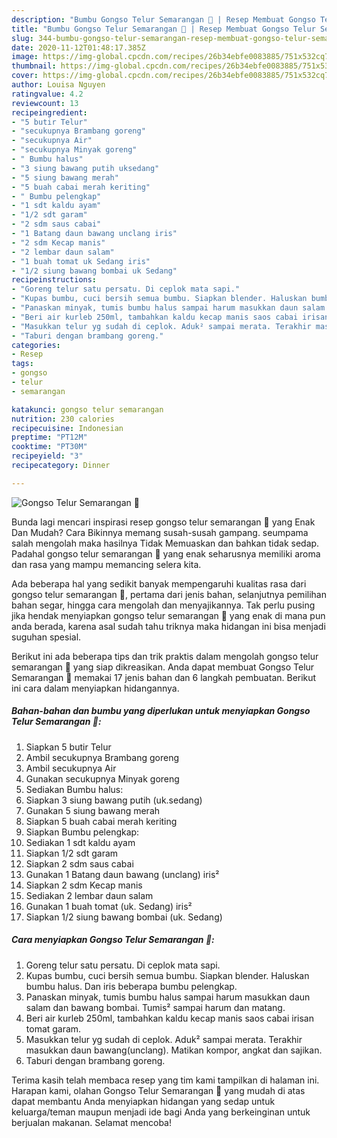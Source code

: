 ```yaml
---
description: "Bumbu Gongso Telur Semarangan 🍳 | Resep Membuat Gongso Telur Semarangan 🍳 Yang Bisa Manjain Lidah"
title: "Bumbu Gongso Telur Semarangan 🍳 | Resep Membuat Gongso Telur Semarangan 🍳 Yang Bisa Manjain Lidah"
slug: 344-bumbu-gongso-telur-semarangan-resep-membuat-gongso-telur-semarangan-yang-bisa-manjain-lidah
date: 2020-11-12T01:48:17.385Z
image: https://img-global.cpcdn.com/recipes/26b34ebfe0083885/751x532cq70/gongso-telur-semarangan-🍳-foto-resep-utama.jpg
thumbnail: https://img-global.cpcdn.com/recipes/26b34ebfe0083885/751x532cq70/gongso-telur-semarangan-🍳-foto-resep-utama.jpg
cover: https://img-global.cpcdn.com/recipes/26b34ebfe0083885/751x532cq70/gongso-telur-semarangan-🍳-foto-resep-utama.jpg
author: Louisa Nguyen
ratingvalue: 4.2
reviewcount: 13
recipeingredient:
- "5 butir Telur"
- "secukupnya Brambang goreng"
- "secukupnya Air"
- "secukupnya Minyak goreng"
- " Bumbu halus"
- "3 siung bawang putih uksedang"
- "5 siung bawang merah"
- "5 buah cabai merah keriting"
- " Bumbu pelengkap"
- "1 sdt kaldu ayam"
- "1/2 sdt garam"
- "2 sdm saus cabai"
- "1 Batang daun bawang unclang iris"
- "2 sdm Kecap manis"
- "2 lembar daun salam"
- "1 buah tomat uk Sedang iris"
- "1/2 siung bawang bombai uk Sedang"
recipeinstructions:
- "Goreng telur satu persatu. Di ceplok mata sapi."
- "Kupas bumbu, cuci bersih semua bumbu. Siapkan blender. Haluskan bumbu halus. Dan iris beberapa bumbu pelengkap."
- "Panaskan minyak, tumis bumbu halus sampai harum masukkan daun salam dan bawang bombai. Tumis² sampai harum dan matang."
- "Beri air kurleb 250ml, tambahkan kaldu kecap manis saos cabai irisan tomat garam."
- "Masukkan telur yg sudah di ceplok. Aduk² sampai merata. Terakhir masukkan daun bawang(unclang). Matikan kompor, angkat dan sajikan."
- "Taburi dengan brambang goreng."
categories:
- Resep
tags:
- gongso
- telur
- semarangan

katakunci: gongso telur semarangan 
nutrition: 230 calories
recipecuisine: Indonesian
preptime: "PT12M"
cooktime: "PT30M"
recipeyield: "3"
recipecategory: Dinner

---
```



![Gongso Telur Semarangan 🍳](https://img-global.cpcdn.com/recipes/26b34ebfe0083885/751x532cq70/gongso-telur-semarangan-🍳-foto-resep-utama.jpg)

Bunda lagi mencari inspirasi resep gongso telur semarangan 🍳 yang Enak Dan Mudah? Cara Bikinnya memang susah-susah gampang. seumpama salah mengolah maka hasilnya Tidak Memuaskan dan bahkan tidak sedap. Padahal gongso telur semarangan 🍳 yang enak seharusnya memiliki aroma dan rasa yang mampu memancing selera kita.

Ada beberapa hal yang sedikit banyak mempengaruhi kualitas rasa dari gongso telur semarangan 🍳, pertama dari jenis bahan, selanjutnya pemilihan bahan segar, hingga cara mengolah dan menyajikannya. Tak perlu pusing jika hendak menyiapkan gongso telur semarangan 🍳 yang enak di mana pun anda berada, karena asal sudah tahu triknya maka hidangan ini bisa menjadi suguhan spesial.




Berikut ini ada beberapa tips dan trik praktis dalam mengolah gongso telur semarangan 🍳 yang siap dikreasikan. Anda dapat membuat Gongso Telur Semarangan 🍳 memakai 17 jenis bahan dan 6 langkah pembuatan. Berikut ini cara dalam menyiapkan hidangannya.

<!--inarticleads1-->

##### Bahan-bahan dan bumbu yang diperlukan untuk menyiapkan Gongso Telur Semarangan 🍳:

1. Siapkan 5 butir Telur
1. Ambil secukupnya Brambang goreng
1. Ambil secukupnya Air
1. Gunakan secukupnya Minyak goreng
1. Sediakan  Bumbu halus:
1. Siapkan 3 siung bawang putih (uk.sedang)
1. Gunakan 5 siung bawang merah
1. Siapkan 5 buah cabai merah keriting
1. Siapkan  Bumbu pelengkap:
1. Sediakan 1 sdt kaldu ayam
1. Siapkan 1/2 sdt garam
1. Siapkan 2 sdm saus cabai
1. Gunakan 1 Batang daun bawang (unclang) iris²
1. Siapkan 2 sdm Kecap manis
1. Sediakan 2 lembar daun salam
1. Gunakan 1 buah tomat (uk. Sedang) iris²
1. Siapkan 1/2 siung bawang bombai (uk. Sedang)




<!--inarticleads2-->

##### Cara menyiapkan Gongso Telur Semarangan 🍳:

1. Goreng telur satu persatu. Di ceplok mata sapi.
1. Kupas bumbu, cuci bersih semua bumbu. Siapkan blender. Haluskan bumbu halus. Dan iris beberapa bumbu pelengkap.
1. Panaskan minyak, tumis bumbu halus sampai harum masukkan daun salam dan bawang bombai. Tumis² sampai harum dan matang.
1. Beri air kurleb 250ml, tambahkan kaldu kecap manis saos cabai irisan tomat garam.
1. Masukkan telur yg sudah di ceplok. Aduk² sampai merata. Terakhir masukkan daun bawang(unclang). Matikan kompor, angkat dan sajikan.
1. Taburi dengan brambang goreng.




Terima kasih telah membaca resep yang tim kami tampilkan di halaman ini. Harapan kami, olahan Gongso Telur Semarangan 🍳 yang mudah di atas dapat membantu Anda menyiapkan hidangan yang sedap untuk keluarga/teman maupun menjadi ide bagi Anda yang berkeinginan untuk berjualan makanan. Selamat mencoba!
